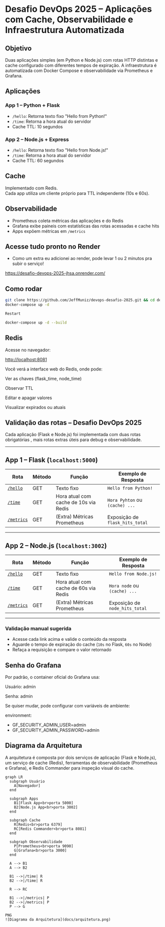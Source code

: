 # Desafio DevOps 2025 – Aplicações com Cache, Observabilidade e Infraestrutura Automatizada

## Objetivo

Duas aplicações simples (em Python e Node.js) com rotas HTTP distintas e cache configurado com diferentes tempos de expiração. A infraestrutura é automatizada com Docker Compose e observabilidade via Prometheus e Grafana.

## Aplicações

### App 1 – Python + Flask

- `/hello`: Retorna texto fixo "Hello from Python!"
- `/time`: Retorna a hora atual do servidor
- Cache TTL: 10 segundos

### App 2 – Node.js + Express

- `/hello`: Retorna texto fixo "Hello from Node.js!"
- `/time`: Retorna a hora atual do servidor
- Cache TTL: 60 segundos

## Cache

Implementado com Redis.  
Cada app utiliza um cliente próprio para TTL independente (10s e 60s).

## Observabilidade

- Prometheus coleta métricas das aplicações e do Redis
- Grafana exibe paineis com estatísticas das rotas acessadas e cache hits
- Apps expõem métricas em `/metrics`

## Acesse tudo pronto no Render

- Como um extra eu adicionei ao render, pode levar 1 ou 2 minutos pra subir o serviço!

<https://desafio-devops-2025-jhsa.onrender.com/>

## Como rodar

```bash
git clone https://github.com/JeffMuniz/devops-desafio-2025.git && cd devops-desafio-2025
docker-compose up -d

Restart

docker-compose up -d --build


```

## Redis

Acesse no navegador:

 <http://localhost:8081>

Você verá a interface web do Redis, onde pode:

Ver as chaves (flask_time, node_time)

Observar TTL

Editar e apagar valores

Visualizar expirados ou atuais

## Validação das rotas – Desafio DevOps 2025

Cada aplicação (Flask e Node.js) foi implementada com  duas rotas obrigatórias , mais rotas extras úteis para debug e observabilidade.

---

## App 1 – Flask (`localhost:5000`)

| Rota                   | Método | Função                                         | Exemplo de Resposta                         |
|------------------------|--------|-----------------------------------------------|---------------------------------------------|
| [`/hello`](http://localhost:5000/hello)   | GET    | Texto fixo                                     | `Hello from Python!`                         |
| [`/time`](http://localhost:5000/time)     | GET    | Hora atual com cache de  10s  via Redis      | `Hora Pyhton` ou `(cache) ...` |
| [`/metrics`](http://localhost:5000/metrics) | GET  | (Extra) Métricas Prometheus                     | Exposição de `flask_hits_total`             |

---

## App 2 – Node.js (`localhost:3002`)

| Rota                   | Método | Função                                         | Exemplo de Resposta                         |
|------------------------|--------|-----------------------------------------------|---------------------------------------------|
| [`/hello`](http://localhost:3002/hello)   | GET    | Texto fixo                                     | `Hello from Node.js!`                       |
| [`/time`](http://localhost:3002/time)     | GET    | Hora atual com cache de  60s  via Redis      | `Hora node` ou `(cache) ...` |
| [`/metrics`](http://localhost:3002/metrics) | GET  | (Extra) Métricas Prometheus                     | Exposição de `node_hits_total`              |

---

### Validação manual sugerida

- Acesse cada link acima e valide o conteúdo da resposta
- Aguarde o tempo de expiração do cache (`10s` no Flask, `60s` no Node)
- Refaça a requisição e compare o valor retornado

## Senha do Grafana

Por padrão, o container oficial do Grafana usa:

Usuário: admin

Senha: admin

Se quiser mudar, pode configurar com variáveis de ambiente:

environment:

- GF_SECURITY_ADMIN_USER=admin
- GF_SECURITY_ADMIN_PASSWORD=admin

## Diagrama da Arquitetura

A arquitetura é composta por dois serviços de aplicação (Flask e Node.js), um serviço de cache (Redis), ferramentas de observabilidade (Prometheus e Grafana), e Redis Commander para inspeção visual do cache.

```mermaid
graph LR
  subgraph Usuário
    A[Navegador]
  end

  subgraph Apps
    B1[Flask App<br>porta 5000]
    B2[Node.js App<br>porta 3002]
  end

  subgraph Cache
    R[Redis<br>porta 6379]
    RC[Redis Commander<br>porta 8081]
  end

  subgraph Observabilidade
    P[Prometheus<br>porta 9090]
    G[Grafana<br>porta 3000]
  end

  A --> B1
  A --> B2

  B1 -->|/time| R
  B2 -->|/time| R

  R --> RC

  B1 -->|/metrics| P
  B2 -->|/metrics| P
  P --> G

PNG
![Diagrama da Arquitetura](docs/arquitetura.png)
